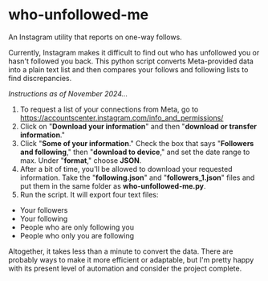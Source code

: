 # who-unfollowed-me
An Instagram utility that reports on one-way follows.

Currently, Instagram makes it difficult to find out who has unfollowed you or hasn't followed you back. This python script converts Meta-provided data into a plain text list and then compares your follows and following lists to find discrepancies.

_Instructions as of November 2024..._

1. To request a list of your connections from Meta, go to https://accountscenter.instagram.com/info_and_permissions/
2. Click on "**Download your information**" and then "**download or transfer information**."
3. Click "**Some of your information**." Check the box that says "**Followers and following**," then "**download to device**," and set the date range to max. Under "**format**," choose **JSON**.
4. After a bit of time, you'll be allowed to download your requested information. Take the "**following.json**" and "**followers_1.json**" files and put them in the same folder as **who-unfollowed-me.py**.
5. Run the script. It will export four text files:
  - Your followers
  - Your following
  - People who are only following you
  - People who only you are following

Altogether, it takes less than a minute to convert the data. There are probably ways to make it more efficient or adaptable, but I'm pretty happy with its present level of automation and consider the project complete.

